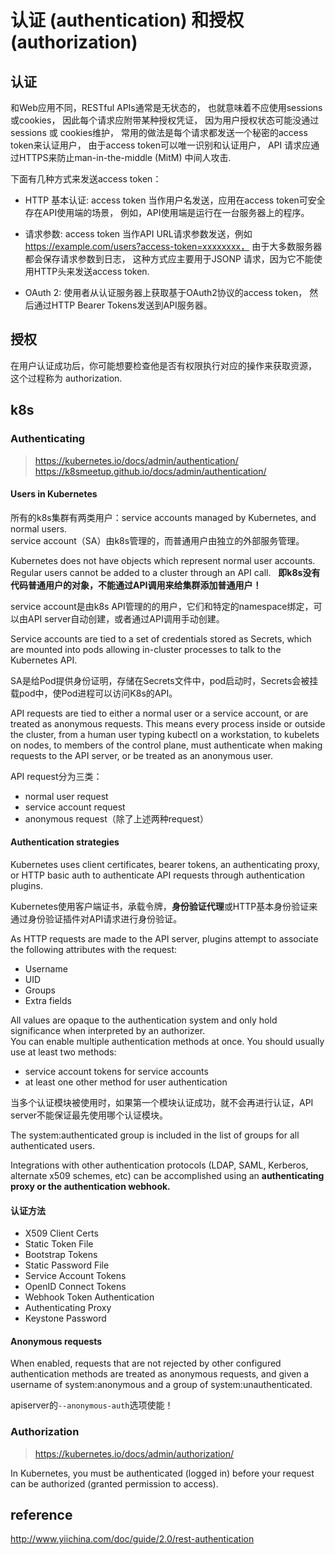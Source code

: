 # 认证 (authentication) 和授权 (authorization)

## 认证

和Web应用不同，RESTful APIs通常是无状态的， 也就意味着不应使用sessions或cookies， 因此每个请求应附带某种授权凭证，
因为用户授权状态可能没通过 sessions 或 cookies维护， 常用的做法是每个请求都发送一个秘密的access token来认证用户， 
由于access token可以唯一识别和认证用户， API 请求应通过HTTPS来防止man-in-the-middle (MitM) 中间人攻击.

下面有几种方式来发送access token：

- HTTP 基本认证: access token 当作用户名发送，应用在access token可安全存在API使用端的场景， 例如，API使用端是运行在一台服务器上的程序。  

- 请求参数: access token 当作API URL请求参数发送，例如 https://example.com/users?access-token=xxxxxxxx， 由于大多数服务器都会保存请求参数到日志，
这种方式应主要用于JSONP 请求，因为它不能使用HTTP头来发送access token.  

- OAuth 2: 使用者从认证服务器上获取基于OAuth2协议的access token， 然后通过HTTP Bearer Tokens发送到API服务器。  

## 授权

在用户认证成功后，你可能想要检查他是否有权限执行对应的操作来获取资源， 这个过程称为 authorization.  

## k8s

### Authenticating

> https://kubernetes.io/docs/admin/authentication/  
> https://k8smeetup.github.io/docs/admin/authentication/  

#### Users in Kubernetes

所有的k8s集群有两类用户：service accounts managed by Kubernetes, and normal users.  
service account（SA）由k8s管理的，而普通用户由独立的外部服务管理。  

Kubernetes does not have objects which represent normal user accounts. Regular users cannot be added to a cluster through an API call.  
**即k8s没有代码普通用户的对象，不能通过API调用来给集群添加普通用户！**  

service account是由k8s API管理的的用户，它们和特定的namespace绑定，可以由API server自动创建，或者通过API调用手动创建。  

Service accounts are tied to a set of credentials stored as Secrets, which are mounted into pods allowing in-cluster processes to talk to the Kubernetes API.  

SA是给Pod提供身份证明，存储在Secrets文件中，pod启动时，Secrets会被挂载pod中，使Pod进程可以访问K8s的API。  

API requests are tied to either a normal user or a service account, or are treated as anonymous requests. This means every process inside or outside the cluster, from a human user typing kubectl on a workstation, to kubelets on nodes, to members of the control plane, must authenticate when making requests to the API server, or be treated as an anonymous user. 

API request分为三类：  
- normal user request
- service account request
- anonymous request（除了上述两种request）

#### Authentication strategies

Kubernetes uses client certificates, bearer tokens, an authenticating proxy, or HTTP basic auth to authenticate API requests through authentication plugins.  

Kubernetes使用客户端证书，承载令牌，**身份验证代理**或HTTP基本身份验证来通过身份验证插件对API请求进行身份验证。  

As HTTP requests are made to the API server, plugins attempt to associate the following attributes with the request:  
- Username 
- UID
- Groups
- Extra fields

All values are opaque to the authentication system and only hold significance when interpreted by an authorizer.  
You can enable multiple authentication methods at once. You should usually use at least two methods:  

- service account tokens for service accounts
- at least one other method for user authentication

当多个认证模块被使用时，如果第一个模块认证成功，就不会再进行认证，API server不能保证最先使用哪个认证模块。  

The system:authenticated group is included in the list of groups for all authenticated users.  

Integrations with other authentication protocols (LDAP, SAML, Kerberos, alternate x509 schemes, etc) can be accomplished using an **authenticating proxy or the authentication webhook.**  

#### 认证方法

- X509 Client Certs
- Static Token File
- Bootstrap Tokens
- Static Password File
- Service Account Tokens
- OpenID Connect Tokens
- Webhook Token Authentication
- Authenticating Proxy
- Keystone Password

#### Anonymous requests

When enabled, requests that are not rejected by other configured authentication methods are treated as anonymous requests, and given a username of system:anonymous and a group of system:unauthenticated.  

apiserver的`--anonymous-auth`选项使能！  

### Authorization

> https://kubernetes.io/docs/admin/authorization/

In Kubernetes, you must be authenticated (logged in) before your request can be authorized (granted permission to access).

## reference
http://www.yiichina.com/doc/guide/2.0/rest-authentication  
